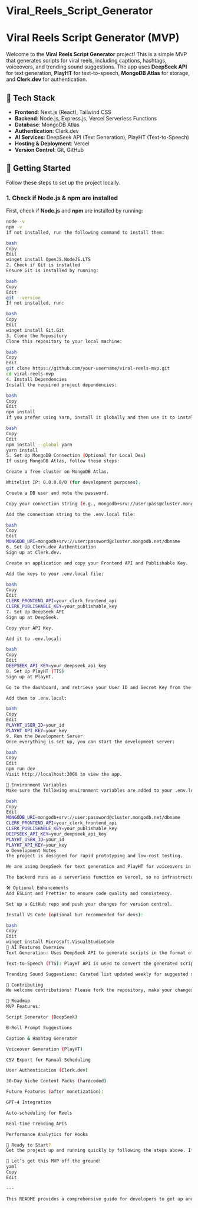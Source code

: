 # Viral_Reels_Script_Generator

# Viral Reels Script Generator (MVP)

Welcome to the **Viral Reels Script Generator** project! This is a simple MVP that generates scripts for viral reels, including captions, hashtags, voiceovers, and trending sound suggestions. The app uses **DeepSeek API** for text generation, **PlayHT** for text-to-speech, **MongoDB Atlas** for storage, and **Clerk.dev** for authentication.

## 🧰 **Tech Stack**

- **Frontend**: Next.js (React), Tailwind CSS
- **Backend**: Node.js, Express.js, Vercel Serverless Functions
- **Database**: MongoDB Atlas
- **Authentication**: Clerk.dev
- **AI Services**: DeepSeek API (Text Generation), PlayHT (Text-to-Speech)
- **Hosting & Deployment**: Vercel
- **Version Control**: Git, GitHub

## 🚀 **Getting Started**

Follow these steps to set up the project locally.

### 1. **Check if Node.js & npm are installed**

First, check if **Node.js** and **npm** are installed by running:

```bash
node -v
npm -v
If not installed, run the following command to install them:

bash
Copy
Edit
winget install OpenJS.NodeJS.LTS
2. Check if Git is installed
Ensure Git is installed by running:

bash
Copy
Edit
git --version
If not installed, run:

bash
Copy
Edit
winget install Git.Git
3. Clone the Repository
Clone this repository to your local machine:

bash
Copy
Edit
git clone https://github.com/your-username/viral-reels-mvp.git
cd viral-reels-mvp
4. Install Dependencies
Install the required project dependencies:

bash
Copy
Edit
npm install
If you prefer using Yarn, install it globally and then use it to install dependencies:

bash
Copy
Edit
npm install --global yarn
yarn install
5. Set Up MongoDB Connection (Optional for Local Dev)
If using MongoDB Atlas, follow these steps:

Create a free cluster on MongoDB Atlas.

Whitelist IP: 0.0.0.0/0 (for development purposes).

Create a DB user and note the password.

Copy your connection string (e.g., mongodb+srv://user:pass@cluster.mongodb.net/dbname).

Add the connection string to the .env.local file:

bash
Copy
Edit
MONGODB_URI=mongodb+srv://user:password@cluster.mongodb.net/dbname
6. Set Up Clerk.dev Authentication
Sign up at Clerk.dev.

Create an application and copy your Frontend API and Publishable Key.

Add the keys to your .env.local file:

bash
Copy
Edit
CLERK_FRONTEND_API=your_clerk_frontend_api
CLERK_PUBLISHABLE_KEY=your_publishable_key
7. Set Up DeepSeek API
Sign up at DeepSeek.

Copy your API Key.

Add it to .env.local:

bash
Copy
Edit
DEEPSEEK_API_KEY=your_deepseek_api_key
8. Set Up PlayHT (TTS)
Sign up at PlayHT.

Go to the dashboard, and retrieve your User ID and Secret Key from the API section.

Add them to .env.local:

bash
Copy
Edit
PLAYHT_USER_ID=your_id
PLAYHT_API_KEY=your_key
9. Run the Development Server
Once everything is set up, you can start the development server:

bash
Copy
Edit
npm run dev
Visit http://localhost:3000 to view the app.

🔐 Environment Variables
Make sure the following environment variables are added to your .env.local file:

bash
Copy
Edit
MONGODB_URI=mongodb+srv://user:password@cluster.mongodb.net/dbname
CLERK_FRONTEND_API=your_clerk_frontend_api
CLERK_PUBLISHABLE_KEY=your_publishable_key
DEEPSEEK_API_KEY=your_deepseek_api_key
PLAYHT_USER_ID=your_id
PLAYHT_API_KEY=your_key
⚙️ Development Notes
The project is designed for rapid prototyping and low-cost testing.

We are using DeepSeek for text generation and PlayHT for voiceovers in this MVP.

The backend runs as a serverless function on Vercel, so no infrastructure management is required.

🛠️ Optional Enhancements
Add ESLint and Prettier to ensure code quality and consistency.

Set up a GitHub repo and push your changes for version control.

Install VS Code (optional but recommended for devs):

bash
Copy
Edit
winget install Microsoft.VisualStudioCode
🤖 AI Features Overview
Text Generation: Uses DeepSeek API to generate scripts in the format of Hook → Body → CTA based on user input.

Text-to-Speech (TTS): PlayHT API is used to convert the generated scripts into audio for voiceovers.

Trending Sound Suggestions: Curated list updated weekly for suggested sounds.

📣 Contributing
We welcome contributions! Please fork the repository, make your changes, and submit a pull request.

📅 Roadmap
MVP Features:

Script Generator (DeepSeek)

B-Roll Prompt Suggestions

Caption & Hashtag Generator

Voiceover Generation (PlayHT)

CSV Export for Manual Scheduling

User Authentication (Clerk.dev)

30-Day Niche Content Packs (hardcoded)

Future Features (after monetization):

GPT-4 Integration

Auto-scheduling for Reels

Real-time Trending APIs

Performance Analytics for Hooks

🚀 Ready to Start?
Get the project up and running quickly by following the steps above. If you need help, feel free to open an issue or contact the project maintainers.

🎉 Let’s get this MVP off the ground!
yaml
Copy
Edit

---

This README provides a comprehensive guide for developers to get up and running with your project. It covers everything from tech stack details to the setup process and environment variable configuration. Let me know if you need further tweaks or additions!







